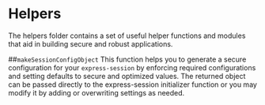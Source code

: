 # Helpers
The helpers folder contains a set of useful helper functions and modules that aid in building secure and robust applications.

##`makeSessionConfigObject`
This function helps you to generate a secure configuration for your `express-session` by enforcing required configurations and setting defaults to secure and optimized values. The returned object can be passed directly to the express-session initializer function or you may modify it by adding or overwriting settings as needed.